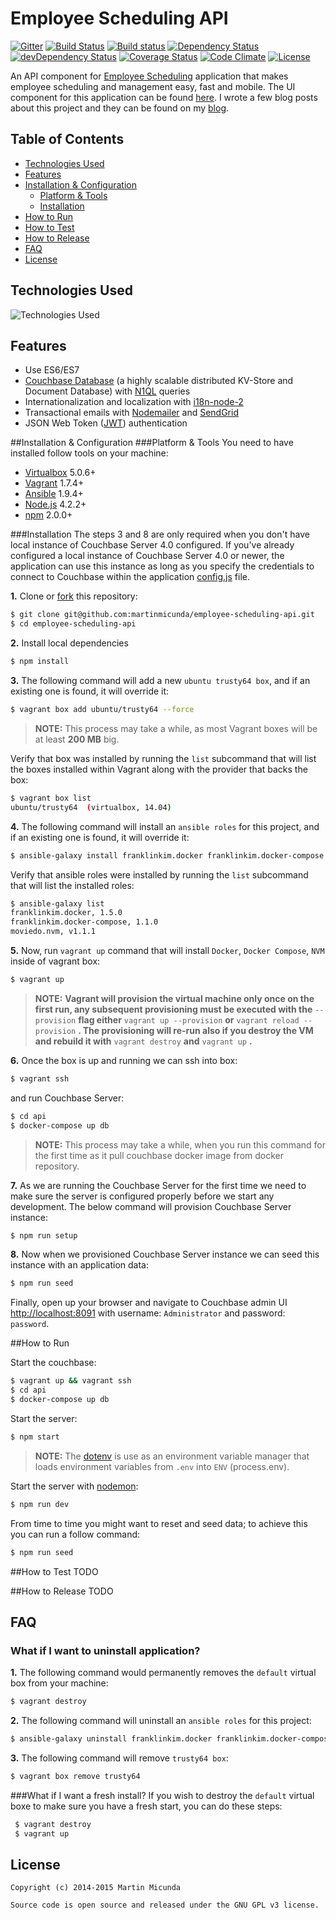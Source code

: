 
Employee Scheduling API
=======================

[![Gitter](https://img.shields.io/badge/gitter-join%20chat-1dce73.svg)](https://gitter.im/martinmicunda/employee-scheduling-api?utm_source=badge&utm_medium=badge&utm_campaign=pr-badge&utm_content=badge)
[![Build Status](https://travis-ci.org/martinmicunda/employee-scheduling-api.svg?branch=master)](http://travis-ci.org/martinmicunda/employee-scheduling-api)
[![Build status](https://ci.appveyor.com/api/projects/status/yy5nh6593c4aaxtn/branch/master?svg=true)](https://ci.appveyor.com/project/martinmicunda/employee-scheduling-api/branch/master)
[![Dependency Status](https://david-dm.org/martinmicunda/employee-scheduling-api/dev-status.svg)](https://david-dm.org/martinmicunda/employee-scheduling-api#info=dependencies) 
[![devDependency Status](https://david-dm.org/martinmicunda/employee-scheduling-api/dev-status.svg)](https://david-dm.org/martinmicunda/employee-scheduling-api#info=devDependencies) 
[![Coverage Status](https://coveralls.io/repos/martinmicunda/employee-scheduling-api/badge.svg?branch=master&service=github)](https://coveralls.io/github/martinmicunda/employee-scheduling-api?branch=master)
[![Code Climate](https://codeclimate.com/github/martinmicunda/employee-scheduling-api/badges/gpa.svg)](https://codeclimate.com/github/martinmicunda/employee-scheduling-api)
[![License](https://img.shields.io/badge/license-GPLv3-blue.svg)](http://www.gnu.org/licenses/gpl-3.0.html)

An API component for [Employee Scheduling](https://github.com/martinmicunda/employee-scheduling) application that makes employee scheduling and management easy, fast and mobile. The UI component for this application can be found [here](https://github.com/martinmicunda/employee-scheduling-ui). I wrote a few blog posts about this project and they can be found on my [blog](http://martinmicunda.com).

## Table of Contents
- [Technologies Used](#technologies-used)
- [Features](#features)
- [Installation & Configuration](#installation-and-configuration)
    - [Platform & Tools](#platform-and-tools)
    - [Installation](#installation)
- [How to Run](#how-to-run)
- [How to Test](#how-to-test)
- [How to Release](#how-to-release)
- [FAQ](#faq)
- [License](#license)

## Technologies Used
![Technologies Used](tech_stack.png)

## Features
  * Use ES6/ES7
  * [Couchbase Database](http://www.couchbase.com/) (a highly scalable distributed KV-Store and Document Database) with [N1QL](http://developer.couchbase.com/guides-and-references) queries
  * Internationalization and localization with [i18n-node-2](https://github.com/jeresig/i18n-node-2)
  * Transactional emails with [Nodemailer](http://nodemailer.com) and [SendGrid](https://sendgrid.com)
  * JSON Web Token ([JWT](http://jwt.io)) authentication

##<a name="installation-and-configuration"></a>Installation & Configuration
###<a name="platform-and-tools"></a>Platform & Tools
You need to have installed follow tools on your machine:

- [Virtualbox](https://www.virtualbox.org/wiki/Downloads) 5.0.6+
- [Vagrant](http://www.vagrantup.com/downloads.html) 1.7.4+
- [Ansible](http://docs.ansible.com/intro_installation.html) 1.9.4+
- [Node.js](https://nodejs.org/en/download/) 4.2.2+
- [npm](https://www.npmjs.com/) 2.0.0+

###<a name="installation"></a>Installation
The steps 3 and 8 are only required when you don't have local instance of Couchbase Server 4.0 configured. If you've already configured a local instance of Couchbase Server 4.0 or newer, the application can use this instance as long as you specify the credentials to connect to Couchbase within the application [config.js](https://github.com/martinmicunda/employee-scheduling-api/blob/master/lib%2Fconfig%2Fconfig.js) file.

**1.** Clone or [fork](https://github.com/martinmicunda/employee-scheduling-api/fork) this repository:
```bash
$ git clone git@github.com:martinmicunda/employee-scheduling-api.git 
$ cd employee-scheduling-api
```

**2.** Install local dependencies
```bash
$ npm install
```
     
**3.** The following command will add a new `ubuntu trusty64 box`, and if an existing one is found, it will override it:

```bash
$ vagrant box add ubuntu/trusty64 --force
```
>**NOTE:** This process may take a while, as most Vagrant boxes will be at least **200 MB** big.

Verify that box was installed by running the `list` subcommand that will list the boxes installed within Vagrant along with the provider that backs the box:

```bash
$ vagrant box list
ubuntu/trusty64  (virtualbox, 14.04)
```

**4.** The following command will install an `ansible roles` for this project, and if an existing one is found, it will override it:

```bash
$ ansible-galaxy install franklinkim.docker franklinkim.docker-compose moviedo.nvm --force
```
Verify that ansible roles were installed by running the `list` subcommand that will list the installed roles:

```bash
$ ansible-galaxy list
franklinkim.docker, 1.5.0
franklinkim.docker-compose, 1.1.0
moviedo.nvm, v1.1.1
```

**5.** Now, run `vagrant up` command that will install `Docker`, `Docker Compose`, `NVM` inside of vagrant box: 

```bash
$ vagrant up
```
>**NOTE:** **Vagrant will provision the virtual machine only once on the first run, any subsequent provisioning must be executed with the** `--provision` **flag either** `vagrant up --provision` **or** `vagrant reload --provision` **. The provisioning will re-run also if you destroy the VM and rebuild it with** `vagrant destroy` **and** `vagrant up` **.**

**6.** Once the box is up and running we can ssh into box: 

```bash
$ vagrant ssh
```
 and run Couchbase Server:
 
```bash
$ cd api
$ docker-compose up db
```

>**NOTE:** This process may take a while, when you run this command for the first time as it pull couchbase docker image from docker repository.

**7.**  As we are running the Couchbase Server for the first time we need to make sure the server is configured properly before we start any development. The below command will provision Couchbase Server instance:

```bash
$ npm run setup
```

**8.**  Now when we provisioned Couchbase Server instance we can seed this instance with an application data:

```bash
$ npm run seed
```

Finally, open up your browser and navigate to Couchbase admin UI [http://localhost:8091](http://localhost:8091/) with username: `Administrator` and password: `password`. 

##<a name="how-to-run"></a>How to Run

Start the couchbase:

```bash
$ vagrant up && vagrant ssh
$ cd api
$ docker-compose up db
```

Start the server:

```bash
$ npm start
```

>**NOTE:** The [dotenv](https://github.com/motdotla/dotenv) is use as an environment variable manager that loads environment variables from `.env` into `ENV` (process.env).

Start the server with [nodemon](http://nodemon.io/):

```bash
$ npm run dev
```

From time to time you might want to reset and seed data; to achieve this you can run a follow command:

```bash
$ npm run seed
```

##<a name="how-to-test"></a>How to Test
TODO

##<a name="how-to-test"></a>How to Release
TODO

## FAQ
### What if I want to uninstall application?
**1.** The following command would permanently removes the `default` virtual box from your machine:
```bash
$ vagrant destroy
```
**2.** The following command will uninstall an `ansible roles` for this project:
```bash
$ ansible-galaxy uninstall franklinkim.docker franklinkim.docker-compose moviedo.nvm
```

**3.** The following command will remove  `trusty64 box`:
```bash
$ vagrant box remove trusty64
```
###What if I want a fresh install?
If you wish to destroy the `default` virtual boxe to make sure you have a fresh start, you can do these steps:
```bash
 $ vagrant destroy 
 $ vagrant up
```

## License

    Copyright (c) 2014-2015 Martin Micunda  

    Source code is open source and released under the GNU GPL v3 license.
